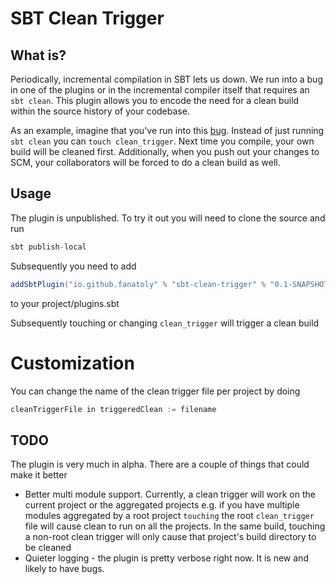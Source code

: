 # SBT Clean Trigger #

## What is? ##

Periodically, incremental compilation in SBT lets us down. We run into
a bug in one of the plugins or in the incremental compiler itself that
requires an `sbt clean`. This plugin allows you to encode the need for
a clean build within the source history of your codebase.

As an example, imagine that you've run into this
[bug](https://github.com/sbt/sbt-protobuf/pull/20). Instead of just
running `sbt clean` you can `touch clean_trigger`. Next time you
compile, your own build will be cleaned first. Additionally, when you
push out your changes to SCM, your collaborators will be forced to do
a clean build as well.

## Usage ##

The plugin is unpublished. To try it out you will need to clone the source and run

```scala
sbt publish-local
```
Subsequently you need to add

```scala
addSbtPlugin("io.github.fanatoly" % "sbt-clean-trigger" % "0.1-SNAPSHOT") 
```

to your project/plugins.sbt


Subsequently touching or changing `clean_trigger` will trigger a clean build

# Customization #

You can change the name of the clean trigger file per project by doing

```scala
cleanTriggerFile in triggeredClean := filename
```

## TODO ##

The plugin is very much in alpha. There are a couple of things that could make it better

- Better multi module support. Currently, a clean trigger will work on the current project or the aggregated projects e.g. if you have multiple modules aggregated by a root project `touching` the root `clean_trigger` file will cause clean to run on all the projects. In the same build, touching a non-root clean trigger will only cause that project's build directory to be cleaned
- Quieter logging - the plugin is pretty verbose right now. It is new and likely to have bugs.
